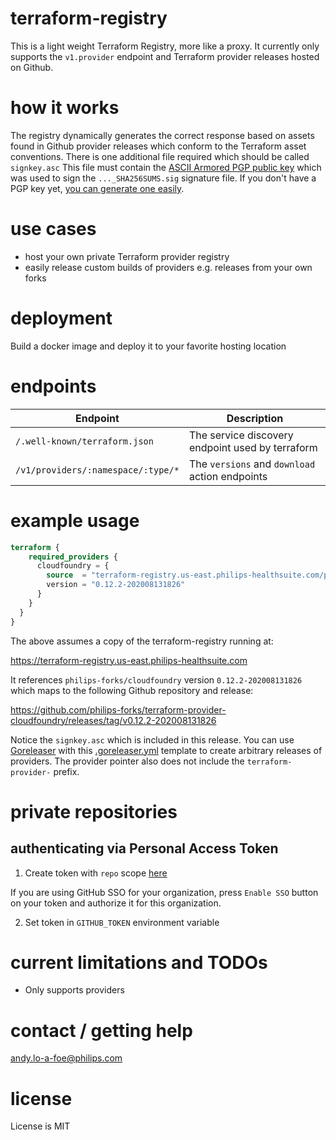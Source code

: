 # terraform-registry
This is a light weight Terraform Registry, more like a proxy.
It currently only supports the `v1.provider` endpoint and Terraform provider releases hosted on Github.

# how it works
The registry dynamically generates the correct response based on assets found in
Github provider releases which conform to the Terraform asset conventions.
There is one additional file required which should be called `signkey.asc`
This file must contain the [ASCII Armored PGP public key](https://www.terraform.io/docs/registry/providers/publishing.html) which was
used to sign the `..._SHA256SUMS.sig` signature file.
If you don't have a PGP key yet, [you can generate one easily](https://docs.github.com/en/free-pro-team@latest/github/authenticating-to-github/generating-a-new-gpg-key).

# use cases
- host your own private Terraform provider registry
- easily release custom builds of providers e.g. releases from your own forks

# deployment
Build a docker image and deploy it to your favorite hosting location

# endpoints
| Endpoint | Description |
|-----------|-------------|
| `/.well-known/terraform.json` | The service discovery endpoint used by terraform |
| `/v1/providers/:namespace/:type/*` | The `versions` and `download` action endpoints |

# example usage

```terraform
terraform {
    required_providers {
      cloudfoundry = {
        source  = "terraform-registry.us-east.philips-healthsuite.com/philips-forks/cloudfoundry"
        version = "0.12.2-202008131826"
      }
    }
  }
}
```

The above assumes a copy of the terraform-registry running at:

https://terraform-registry.us-east.philips-healthsuite.com

It references `philips-forks/cloudfoundry` version `0.12.2-202008131826` which maps to the following Github repository and release:

https://github.com/philips-forks/terraform-provider-cloudfoundry/releases/tag/v0.12.2-202008131826

Notice the `signkey.asc` which is included in this release. You can use [Goreleaser](https://goreleaser.com/quick-start/) with this [.goreleaser.yml](https://github.com/hashicorp/terraform-provider-scaffolding/blob/master/.goreleaser.yml) template to create arbitrary releases of providers. The provider pointer also does not include the `terraform-provider-` prefix.

# private repositories

## authenticating via Personal Access Token

1. Create token with `repo` scope [here](https://github.com/settings/tokens/new)

  If you are using GitHub SSO for your organization, press `Enable SSO` button on your token and authorize it for this organization.

2. Set token in `GITHUB_TOKEN` environment variable

# current limitations and TODOs
- Only supports providers

# contact / getting help
andy.lo-a-foe@philips.com

# license
License is MIT
